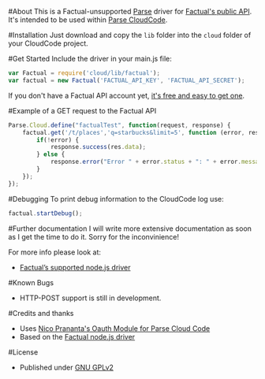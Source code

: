 #About
This is a Factual-unsupported [Parse](http://parse.com) driver for [Factual's public API](http://developer.factual.com/).
It's intended to be used within [Parse CloudCode](https://www.parse.com/docs/cloud_code_guide#cloud_code).

#Installation
Just download and copy the `lib` folder into the `cloud` folder of your CloudCode project.

#Get Started
Include the driver in your main.js file:
```javascript
var Factual = require('cloud/lib/factual');
var factual = new Factual('FACTUAL_API_KEY', 'FACTUAL_API_SECRET');
```
If you don't have a Factual API account yet, [it's free and easy to get one](https://www.factual.com/api-keys/request).

#Example of a GET request to the Factual API
```javascript
Parse.Cloud.define("factualTest", function(request, response) {
    factual.get('/t/places','q=starbucks&limit=5', function (error, res) {
        if(!error) {
            response.success(res.data);
        } else {
            response.error("Error " + error.status + ": " + error.message);
        }
    });
});
```

#Debugging
To print debug information to the CloudCode log use:
```javascript
factual.startDebug();
```

#Further documentation
I will write more extensive documentation as soon as I get the time to do it. Sorry for the inconvinience!

For more info please look at:
* [Factual’s supported node.js driver](https://github.com/Factual/factual-nodejs-driver)

#Known Bugs
* HTTP-POST support is still in development.

#Credits and thanks
* Uses [Nico Prananta's Oauth Module for Parse Cloud Code](https://github.com/nicnocquee/Oauth-Module-for-Parse-Cloud-Code)
* Based on the [Factual node.js driver](https://github.com/Factual/factual-nodejs-driver)

#License
* Published under [GNU GPLv2](LICENSE)